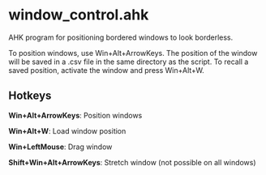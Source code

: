 window_control.ahk
==================

AHK program for positioning bordered windows to look borderless.

To position windows, use Win+Alt+ArrowKeys.  The position of the window will be
saved in a .csv file in the same directory as the script.  To recall a saved
position, activate the window and press Win+Alt+W.

Hotkeys
-------

**Win+Alt+ArrowKeys**:  Position windows

**Win+Alt+W**:  Load window position

**Win+LeftMouse**:  Drag window

**Shift+Win+Alt+ArrowKeys**:  Stretch window (not possible on all windows)
